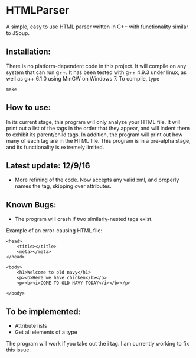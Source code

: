 # HTMLParser
A simple, easy to use HTML parser written in C++ with functionality similar to JSoup.

Installation:
--------------

There is no platform-dependent code in this project. It will compile on any system that can run g++. It has been tested with g++ 4.9.3 under linux, as well as g++ 6.1.0 using MinGW on Windows 7. To compile, type

`make`

How to use:
-----------

In its current stage, this program will only analyze your HTML file. It will print out a list of the tags in the order that they appear, and will indent them to exhibit its parent/child tags. In addition, the program will print out how many of each tag are in the HTML file. This program is in a pre-alpha stage, and its functionality is extremely limited. 

Latest update: 12/9/16
------------------------

- More refining of the code. Now accepts any valid xml, and properly names the tag, skipping over attributes.

Known Bugs:
------------

- The program will crash if two similarly-nested tags exist.

Example of an error-causing HTML file:

<html>

	<head>
		<title></title>
		<meta></meta>
	</head>

	<body>
		<h1>Welcome to old navy</h1>
		<p><b>Here we have chicken</b></p>
		<p><b><i>COME TO OLD NAVY TODAY</i></b></p>
		
	</body>

</html>

To be implemented:
-------------------

- Attribute lists
- Get all elements of a type

The program will work if you take out the i tag. I am currently working to fix this issue.
